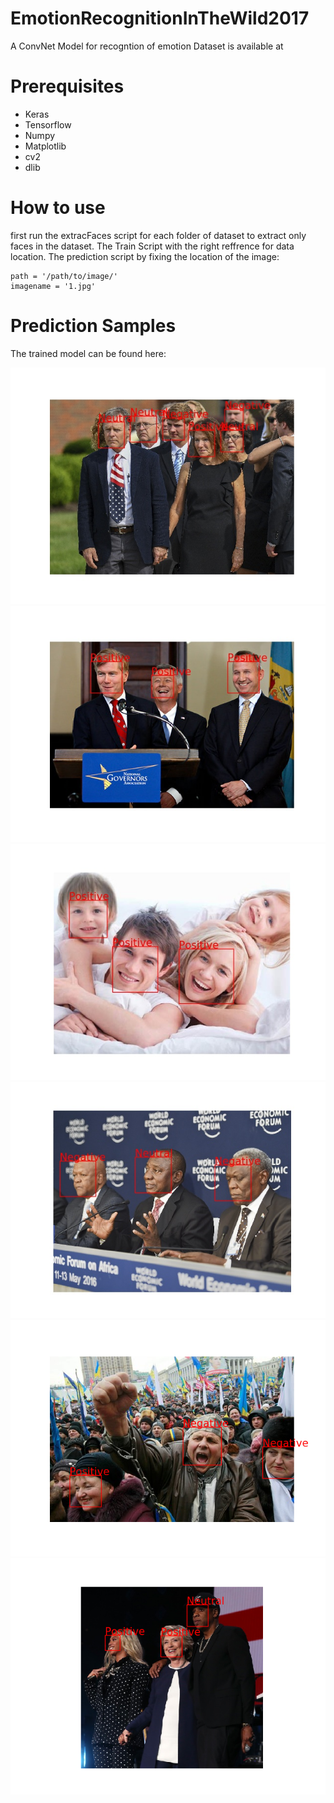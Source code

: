 # EmotionRecognitionInTheWild2017
A ConvNet Model for recogntion of emotion 
Dataset is available at 

# Prerequisites
- Keras
- Tensorflow
- Numpy
- Matplotlib
- cv2
- dlib

# How to use
first run the extracFaces script for each folder of dataset to extract only faces in the dataset.
The Train Script with the right reffrence for data location.
The prediction script by fixing the location of the image:
```
path = '/path/to/image/'
imagename = '1.jpg'
```
# Prediction Samples
The trained model can be found here: 

<p align="center">
  <img src="images/1.jpg" />
  <img src="images/2.jpg" />
  <img src="images/3.jpg" />
  <img src="images/4.jpg" />
  <img src="images/5.png" />
  <img src="images/6.png" />
</p>
